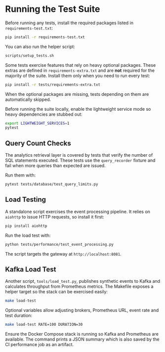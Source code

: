 # Running the Test Suite

Before running any tests, install the required packages listed in
`requirements-test.txt`:

```bash
pip install -r requirements-test.txt
```

You can also run the helper script:

```bash
scripts/setup_tests.sh
```

Some tests exercise features that rely on heavy optional packages. These extras are defined in `requirements-extra.txt` and are **not** required for the majority of the suite. Install them only when you need to run every test:

```bash
pip install -r tests/requirements-extra.txt
```

When the optional packages are missing, tests depending on them are automatically skipped.

Before running the suite locally, enable the lightweight service mode so heavy
dependencies are stubbed out:

```bash
export LIGHTWEIGHT_SERVICES=1
pytest
```

## Query Count Checks

The analytics retrieval layer is covered by tests that verify the number of SQL
statements executed. These tests use the `query_recorder` fixture and fail when
more queries than expected are issued.

Run them with:

```bash
pytest tests/database/test_query_limits.py
```

## Load Testing

A standalone script exercises the event processing pipeline. It relies on
`aiohttp` to issue HTTP requests, so install it first:

```bash
pip install aiohttp
```

Run the load test with:

```bash
python tests/performance/test_event_processing.py
```

The script targets the gateway at `http://localhost:8081`.

## Kafka Load Test

Another script, `tools/load_test.py`, publishes synthetic events to Kafka and
calculates throughput from Prometheus metrics. The Makefile exposes a helper
target so the stack can be exercised easily:

```bash
make load-test
```

Optional variables allow adjusting brokers, Prometheus URL, event rate and test
duration:

```bash
make load-test RATE=100 DURATION=30
```

Ensure the Docker Compose stack is running so Kafka and Prometheus are
available. The command prints a JSON summary which is also saved by the CI
performance job as an artifact.
